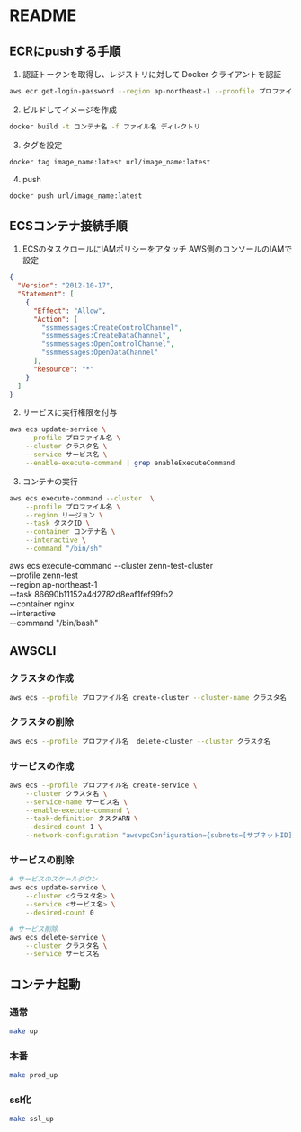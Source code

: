 # README

## ECRにpushする手順
1. 認証トークンを取得し、レジストリに対して Docker クライアントを認証
``` bash
aws ecr get-login-password --region ap-northeast-1 --proofile プロファイル名 | docker login --username AWS --password-stdin url
```

2. ビルドしてイメージを作成
``` bash
docker build -t コンテナ名 -f ファイル名 ディレクトリ
```

3. タグを設定
``` bash
docker tag image_name:latest url/image_name:latest
```

4. push
``` bash
docker push url/image_name:latest
```

## ECSコンテナ接続手順

1. ECSのタスクロールにIAMポリシーをアタッチ
AWS側のコンソールのIAMで設定

``` json
{
  "Version": "2012-10-17",
  "Statement": [
    {
      "Effect": "Allow",
      "Action": [
        "ssmmessages:CreateControlChannel",
        "ssmmessages:CreateDataChannel",
        "ssmmessages:OpenControlChannel",
        "ssmmessages:OpenDataChannel"
      ],
      "Resource": "*"
    }
  ]
}
```

2. サービスに実行権限を付与

``` bash
aws ecs update-service \
    --profile プロファイル名 \
    --cluster クラスタ名 \
    --service サービス名 \
    --enable-execute-command | grep enableExecuteCommand
```


3. コンテナの実行
``` bash
aws ecs execute-command --cluster  \
    --profile プロファイル名 \
    --region リージョン \
    --task タスクID \
    --container コンテナ名 \
    --interactive \
    --command "/bin/sh"
```

aws ecs execute-command --cluster  zenn-test-cluster \
    --profile zenn-test \
    --region ap-northeast-1 \
    --task 86690b11152a4d2782d8eaf1fef99fb2 \
    --container nginx \
    --interactive \
    --command "/bin/bash"


## AWSCLI

### クラスタの作成

``` bash
aws ecs --profile プロファイル名 create-cluster --cluster-name クラスタ名
```

### クラスタの削除

``` bash
aws ecs --profile プロファイル名  delete-cluster --cluster クラスタ名
```


### サービスの作成

``` bash
aws ecs --profile プロファイル名 create-service \
    --cluster クラスタ名 \
    --service-name サービス名 \
    --enable-execute-command \
    --task-definition タスクARN \
    --desired-count 1 \
    --network-configuration "awsvpcConfiguration={subnets=[サブネットID],securityGroups=[セキュリティグループ]}"
```


### サービスの削除

``` bash
# サービスのスケールダウン
aws ecs update-service \
    --cluster <クラスタ名> \
    --service <サービス名> \
    --desired-count 0

# サービス削除
aws ecs delete-service \
    --cluster クラスタ名 \
    --service サービス名
```

## コンテナ起動

### 通常
``` bash
make up
```

### 本番
``` bash
make prod_up
```

### ssl化
``` bash
make ssl_up
```

